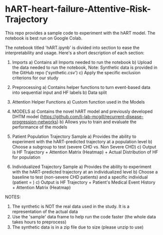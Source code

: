 # hART-heart-failure-Attentive-Risk-Trajectory

This repo provides a sample code to experiment with the hART model. The notebook is best run on Google Colab. 

The notebook titled 'hART.ipynb' is divided into section to ease the interpretability and usage. 
Here's a short description of each section:

1. Imports
     a) Contains all Imports needed to run the notebook
     b) Upload the data needed to run the notebook, Note: Synthetic data is provided in the GitHub             repo ('synthetic.csv')
     c) Apply the specific exclusion criterions for our study

2. Preprocessing
    a) Contains helper functions to turn event-based data into sequential input and HF labels
    b) Data split

3. Attention Helper Functions
    a) Custom function used in the Models

4. MODELS
    a) Contains the novel hART model and previously developed DHTM model
       (https://github.com/li-lab-mcgill/recurrent-disease-progression-networks)
    b) Allows you to train and evaluate the performance of the models

5. Patient Population Trajectory Sample
    a) Provides the ability to experiment with the hART-predicted trajectory at a population level
    b) Choose a subgroup to test (severe CHD vs. Non Severe CHD)
    c) Output is HF Trajectory + Attention Matrix (Heatmap) + Actual Distribution of HF for population

6. Individualized Trajectory Sample
    a) Provides the ability to experiment with the hART-predicted trajectory at an individualized level
    b) Choose a baseline to test (non-severe CHD patients) and a specific individual (patient = ) 
    c) Output is HF Trajectory + Patient's Medical Event History + Attention Matrix (Heatmap)


NOTES:

1. The synthetic is NOT the real data used in the study. It is a representation of the actual data
2. Use the 'sample' data frame to help run the code faster (the whole data takes hours to preprocess)
3. The synthetic data is in a zip file due to size (please unzip to use)
    
